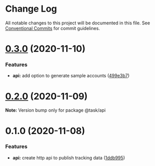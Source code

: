 # Change Log

All notable changes to this project will be documented in this file.
See [Conventional Commits](https://conventionalcommits.org) for commit guidelines.

# [0.3.0](https://github.com/HitkoDev/slider/compare/v0.2.1...v0.3.0) (2020-11-10)


### Features

* **api:** add option to generate sample accounts ([499e3b7](https://github.com/HitkoDev/slider/commit/499e3b795d14b0e6425fd4558dbead7ffc90a813))





# [0.2.0](https://github.com/HitkoDev/slider/compare/v0.1.0...v0.2.0) (2020-11-09)

**Note:** Version bump only for package @task/api





# 0.1.0 (2020-11-08)


### Features

* **api:** create http api to publish tracking data ([1ddb995](https://github.com/HitkoDev/slider/commit/1ddb995875655c5fef381a13eab5c723016853fd))
